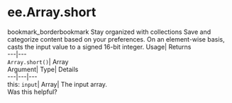  
#  ee.Array.short 
bookmark_borderbookmark Stay organized with collections  Save and categorize content based on your preferences.
On an element-wise basis, casts the input value to a signed 16-bit integer. 
Usage| Returns  
---|---  
`Array.short()`| Array  
Argument| Type| Details  
---|---|---  
this: `input`| Array| The input array.  
Was this helpful?
